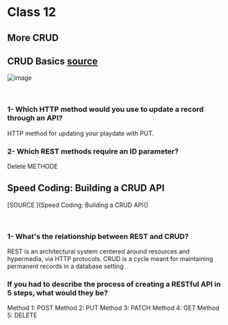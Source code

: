 # Class 12

## More CRUD


## CRUD Basics [source  ](https://medium.com/geekculture/crud-operations-explained-2a44096e9c88) 
![image](https://miro.medium.com/max/1400/1*2eBdh0vLZjUyCDF6x1EqvQ.png)

<br>

### 1- Which HTTP method would you use to update a record through an API?
HTTP method for updating your playdate with PUT.

### 2- Which REST methods require an ID parameter?
 Delete METHODE 

 ## Speed Coding: Building a CRUD API
 [SOURCE   ](Speed Coding: Building a CRUD API{) 

<br>

### 1- What's the relationship between REST and CRUD?
REST is an architectural system centered around resources and hypermedia, via HTTP protocols. CRUD is a cycle meant for maintaining permanent records in a database setting
### If you had to describe the process of creating a RESTful API in 5 steps, what would they be?
Method 1: POST
Method 2: PUT
Method 3: PATCH
Method 4: GET
Method 5: DELETE